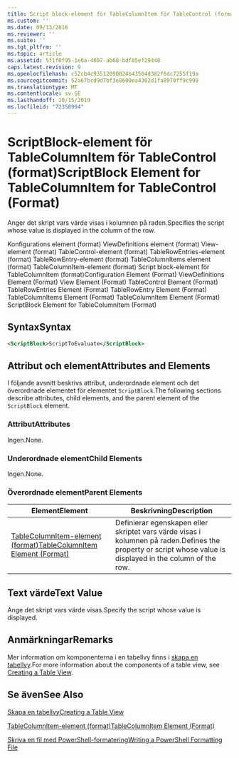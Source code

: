 ```yaml
---
title: Script block-element för TableColumnItem för TableControl (format) | Microsoft Docs
ms.custom: ''
ms.date: 09/13/2016
ms.reviewer: ''
ms.suite: ''
ms.tgt_pltfrm: ''
ms.topic: article
ms.assetid: 5f1f0f95-1e0a-4607-ab68-bdf85ef29448
caps.latest.revision: 9
ms.openlocfilehash: c52cb4c93512090024b43504d382f6dc7255f19a
ms.sourcegitcommit: 52a67bcd9d7bf3e8600ea4302d1fa8970ff9c998
ms.translationtype: MT
ms.contentlocale: sv-SE
ms.lasthandoff: 10/15/2019
ms.locfileid: "72358904"
---
```

# <a name="scriptblock-element-for-tablecolumnitem-for-tablecontrol-format"></a><span data-ttu-id="68da0-102">ScriptBlock-element för TableColumnItem för TableControl (format)</span><span class="sxs-lookup"><span data-stu-id="68da0-102">ScriptBlock Element for TableColumnItem for TableControl (Format)</span></span>

<span data-ttu-id="68da0-103">Anger det skript vars värde visas i kolumnen på raden.</span><span class="sxs-lookup"><span data-stu-id="68da0-103">Specifies the script whose value is displayed in the column of the row.</span></span>

<span data-ttu-id="68da0-104">Konfigurations element (format) ViewDefinitions element (format) View-element (format) TableControl-element (format) TableRowEntries-element (format) TableRowEntry-element (format) TableColumnItems element (format) TableColumnItem-element (format) Script block-element för TableColumnItem (format)</span><span class="sxs-lookup"><span data-stu-id="68da0-104">Configuration Element (Format) ViewDefinitions Element (Format) View Element (Format) TableControl Element (Format) TableRowEntries Element (Format) TableRowEntry Element (Format) TableColumnItems Element (Format) TableColumnItem Element (Format) ScriptBlock Element for TableColumnItem (Format)</span></span>

## <a name="syntax"></a><span data-ttu-id="68da0-105">Syntax</span><span class="sxs-lookup"><span data-stu-id="68da0-105">Syntax</span></span>

```xml
<ScriptBlock>ScriptToEvaluate</ScriptBlock>
```

## <a name="attributes-and-elements"></a><span data-ttu-id="68da0-106">Attribut och element</span><span class="sxs-lookup"><span data-stu-id="68da0-106">Attributes and Elements</span></span>

<span data-ttu-id="68da0-107">I följande avsnitt beskrivs attribut, underordnade element och det överordnade elementet för elementet `ScriptBlock`.</span><span class="sxs-lookup"><span data-stu-id="68da0-107">The following sections describe attributes, child elements, and the parent element of the `ScriptBlock` element.</span></span>

### <a name="attributes"></a><span data-ttu-id="68da0-108">Attribut</span><span class="sxs-lookup"><span data-stu-id="68da0-108">Attributes</span></span>

<span data-ttu-id="68da0-109">Ingen.</span><span class="sxs-lookup"><span data-stu-id="68da0-109">None.</span></span>

### <a name="child-elements"></a><span data-ttu-id="68da0-110">Underordnade element</span><span class="sxs-lookup"><span data-stu-id="68da0-110">Child Elements</span></span>

<span data-ttu-id="68da0-111">Ingen.</span><span class="sxs-lookup"><span data-stu-id="68da0-111">None.</span></span>

### <a name="parent-elements"></a><span data-ttu-id="68da0-112">Överordnade element</span><span class="sxs-lookup"><span data-stu-id="68da0-112">Parent Elements</span></span>

|<span data-ttu-id="68da0-113">Element</span><span class="sxs-lookup"><span data-stu-id="68da0-113">Element</span></span>|<span data-ttu-id="68da0-114">Beskrivning</span><span class="sxs-lookup"><span data-stu-id="68da0-114">Description</span></span>|
|-------------|-----------------|
|[<span data-ttu-id="68da0-115">TableColumnItem-element (format)</span><span class="sxs-lookup"><span data-stu-id="68da0-115">TableColumnItem Element (Format)</span></span>](./tablecolumnitem-element-for-tablecolumnitems-for-tablecontrol-format.md)|<span data-ttu-id="68da0-116">Definierar egenskapen eller skriptet vars värde visas i kolumnen på raden.</span><span class="sxs-lookup"><span data-stu-id="68da0-116">Defines the property or script whose value is displayed in the column of the row.</span></span>|

## <a name="text-value"></a><span data-ttu-id="68da0-117">Text värde</span><span class="sxs-lookup"><span data-stu-id="68da0-117">Text Value</span></span>

<span data-ttu-id="68da0-118">Ange det skript vars värde visas.</span><span class="sxs-lookup"><span data-stu-id="68da0-118">Specify the script whose value is displayed.</span></span>

## <a name="remarks"></a><span data-ttu-id="68da0-119">Anmärkningar</span><span class="sxs-lookup"><span data-stu-id="68da0-119">Remarks</span></span>

<span data-ttu-id="68da0-120">Mer information om komponenterna i en tabellvy finns i [skapa en tabellvy](./creating-a-table-view.md).</span><span class="sxs-lookup"><span data-stu-id="68da0-120">For more information about the components of a table view, see [Creating a Table View](./creating-a-table-view.md).</span></span>

## <a name="see-also"></a><span data-ttu-id="68da0-121">Se även</span><span class="sxs-lookup"><span data-stu-id="68da0-121">See Also</span></span>

[<span data-ttu-id="68da0-122">Skapa en tabellvy</span><span class="sxs-lookup"><span data-stu-id="68da0-122">Creating a Table View</span></span>](./creating-a-table-view.md)

[<span data-ttu-id="68da0-123">TableColumnItem-element (format)</span><span class="sxs-lookup"><span data-stu-id="68da0-123">TableColumnItem Element (Format)</span></span>](./tablecolumnitem-element-for-tablecolumnitems-for-tablecontrol-format.md)

[<span data-ttu-id="68da0-124">Skriva en fil med PowerShell-formatering</span><span class="sxs-lookup"><span data-stu-id="68da0-124">Writing a PowerShell Formatting File</span></span>](./writing-a-powershell-formatting-file.md)
